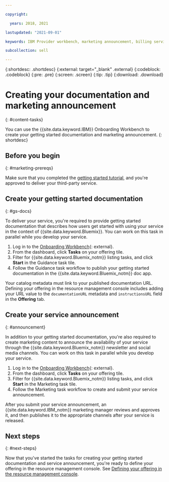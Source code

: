 ```yaml
---

copyright:

  years: 2018, 2021

lastupdated: "2021-09-01"

keywords: IBM Provider workbench, marketing announcement, billing service, Onboarding Workbench

subcollection: sell

---
```


{:shortdesc: .shortdesc}
{:external: target="_blank" .external}
{:codeblock: .codeblock}
{:pre: .pre}
{:screen: .screen}
{:tip: .tip}
{:download: .download}

# Creating your documentation and marketing announcement
{: #content-tasks}

You can use the {{site.data.keyword.IBM}} Onboarding Workbench to create your getting started documentation and marketing announcement.
{: shortdesc}

## Before you begin
{: #marketing-prereqs}

Make sure that you completed the [getting started tutorial](/docs/sell?topic=sell-get-started#get-started), and you're approved to deliver your third-party service.

## Create your getting started documentation
{: #gs-docs}

To deliver your service, you're required to provide getting started documentation that describes how users get started with using your service in the context of {{site.data.keyword.Bluemix}}. You can work on this task in parallel while you develop your service.

1. Log in to the [Onboarding Workbench](https://www.ibm.com/marketplace/workbench/qualification){: external}.
2. From the dashboard, click **Tasks** on your offering tile.
3. Filter for {{site.data.keyword.Bluemix_notm}} listing tasks, and click **Start** in the Guidance task tile.
4. Follow the Guidance task workflow to publish your getting started documentation in the {{site.data.keyword.Bluemix_notm}} doc app.

Your catalog metadata must link to your published documentation URL. Defining your offering in the resource management console includes adding your URL value to the `documentationURL` metadata and `instructionsURL` field in the **Offering** tab.

## Create your service announcement
{: #announcement}

In addition to your getting started documentation, you're also required to create marketing content to announce the availability of your service through the {{site.data.keyword.Bluemix_notm}} newsletter and social media channels. You can work on this task in parallel while you develop your service.

1. Log in to the [Onboarding Workbench](https://www.ibm.com/marketplace/workbench/qualification){: external}.
2. From the dashboard, click **Tasks** on your offering tile.
3. Filter for {{site.data.keyword.Bluemix_notm}} listing tasks, and click **Start** in the Marketing task tile.
4. Follow the Marketing task workflow to create and submit your service announcement.

After you submit your service announcement, an {{site.data.keyword.IBM_notm}} marketing manager reviews and approves it, and then publishes it to the appropriate channels after your service is released.

## Next steps
{: #next-steps}

Now that you've started the tasks for creating your getting started documentation and service announcement, you're ready to define your offering in the resource management console. See [Defining your offering in the resource management console](/docs/sell?topic=sell-step2-define#step2-define).
